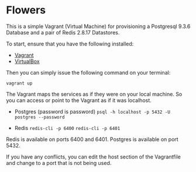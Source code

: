 Flowers
===========

This is a simple Vagrant (Virtual Machine) for provisioning a Postgresql 9.3.6 Database and a pair of Redis 2.8.17 Datastores. 

To start, ensure that you have the following installed:

* [Vagrant](http://www.vagrantup.com)
* [VirtualBox](http://www.virtualbox.com)

Then you can simply issue the following command on your terminal:

` vagrant up `

The Vagrant maps the services as if they were on your local machine. So you can access or point to the Vagrant as if it was localhost.

* Postgres (password is password)
` psql -h localhost -p 5432 -U postgres --password `

* Redis
` redis-cli -p 6400 `
` redis-cli -p 6401 `

Redis is available on ports 6400 and 6401.
Postgres is available on port 5432.

If you have any conflicts, you can edit the host section of the Vagrantfile and change to a port that is not being used.
